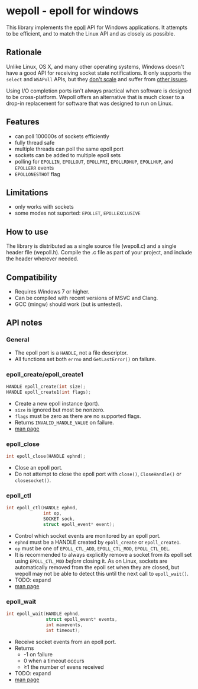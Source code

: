 # wepoll - epoll for windows

This library implements the
[epoll](http://man7.org/linux/man-pages/man7/epoll.7.html) API for
Windows applications. It attempts to be efficient, and to match the
Linux API and as closely as possible.

## Rationale

Unlike Linux, OS X, and many other operating systems, Windows doesn't
have a good API for receiving socket state notifications. It only
supports the `select` and `WSAPoll` APIs, but they
[don't scale](https://daniel.haxx.se/docs/poll-vs-select.html)
and suffer from
[other issues](https://daniel.haxx.se/blog/2012/10/10/wsapoll-is-broken/).

Using I/O completion ports isn't always practical when software is
designed to be cross-platform. Wepoll offers an alternative that is
much closer to a drop-in replacement for software that was designed
to run on Linux.

## Features

* can poll 100000s of sockets efficiently
* fully thread safe
* multiple threads can poll the same epoll port
* sockets can be added to multiple epoll sets
* polling for `EPOLLIN`, `EPOLLOUT`, `EPOLLPRI`, `EPOLLRDHUP`,
  `EPOLLHUP`, and `EPOLLERR` events
* `EPOLLONESTHOT` flag

## Limitations

* only works with sockets
* some modes not suported: `EPOLLET`, `EPOLLEXCLUSIVE`

## How to use

The library is distributed as a single source file (wepoll.c) and a
single header file (wepoll.h). Compile the .c file as part of your
project, and include the header wherever needed.

## Compatibility

* Requires Windows 7 or higher.
* Can be compiled with recent versions of MSVC and Clang.
* GCC (mingw) should work (but is untested).

## API notes

### General

* The epoll port is a `HANDLE`, not a file descriptor.
* All functions set both `errno` and `GetLastError()` on failure.

### epoll_create/epoll_create1

```c
HANDLE epoll_create(int size);
HANDLE epoll_create1(int flags);
```

* Create a new epoll instance (port).
* `size` is ignored but most be nonzero.
* `flags` must be zero as there are no supported flags.
* Returns `INVALID_HANDLE_VALUE` on failure.
* [man page](http://man7.org/linux/man-pages/man2/epoll_create.2.html)

### epoll_close

```c
int epoll_close(HANDLE ephnd);
```

* Close an epoll port.
* Do not attempt to close the epoll port with `close()`,
  `CloseHandle()` or `closesocket()`.

### epoll_ctl

```c
int epoll_ctl(HANDLE ephnd,
              int op,
              SOCKET sock,
              struct epoll_event* event);
```

* Control which socket events are monitored by an epoll port.
* `ephnd` must be a HANDLE created by `epoll_create` or `epoll_create1`.
* `op` must be one of `EPOLL_CTL_ADD`, `EPOLL_CTL_MOD`, `EPOLL_CTL_DEL`.
* It is recommended to always explicitly remove a socket from its epoll
  set using `EPOLL_CTL_MOD` *before* closing it. As on Linux, sockets
  are automatically removed from the epoll set when they are closed, but
  wepoll may not be able to detect this until the next call to
  `epoll_wait()`.
* TODO: expand
* [man page](http://man7.org/linux/man-pages/man2/epoll_ctl.2.html)

### epoll_wait

```c
int epoll_wait(HANDLE ephnd,
               struct epoll_event* events,
               int maxevents,
               int timeout);
```

* Receive socket events from an epoll port.
* Returns
  - -1 on failure
  -  0 when a timeout occurs
  - ≥1 the number of evens received
* TODO: expand
* [man page](http://man7.org/linux/man-pages/man2/epoll_wait.2.html)

